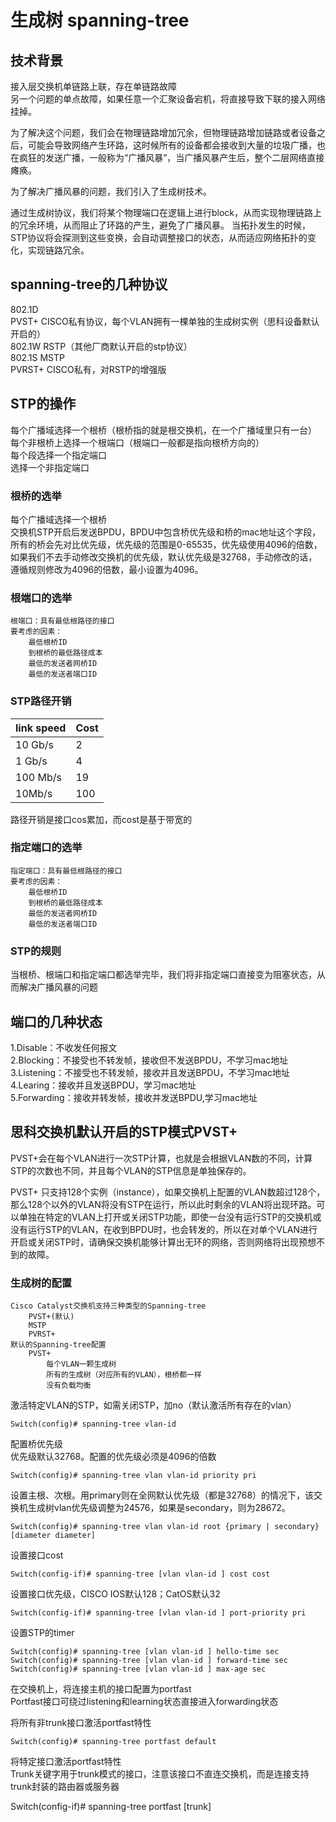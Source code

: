 # 生成树 spanning-tree

## 技术背景

接入层交换机单链路上联，存在单链路故障  
另一个问题的单点故障，如果任意一个汇聚设备宕机，将直接导致下联的接入网络挂掉。  

为了解决这个问题，我们会在物理链路增加冗余，但物理链路增加链路或者设备之后，可能会导致网络产生环路，这时候所有的设备都会接收到大量的垃圾广播，也在疯狂的发送广播，一般称为“广播风暴”，当广播风暴产生后，整个二层网络直接瘫痪。  

为了解决广播风暴的问题，我们引入了生成树技术。  

通过生成树协议，我们将某个物理端口在逻辑上进行block，从而实现物理链路上的冗余环境，从而阻止了环路的产生，避免了广播风暴。
当拓扑发生的时候，STP协议将会探测到这些变换，会自动调整接口的状态，从而适应网络拓扑的变化，实现链路冗余。  

## spanning-tree的几种协议

802.1D  
PVST+ CISCO私有协议，每个VLAN拥有一棵单独的生成树实例（思科设备默认开启的）  
802.1W RSTP（其他厂商默认开启的stp协议）  
802.1S MSTP  
PVRST+ CISCO私有，对RSTP的增强版  

## STP的操作

每个广播域选择一个根桥（根桥指的就是根交换机，在一个广播域里只有一台）  
每个非根桥上选择一个根端口（根端口一般都是指向根桥方向的）  
每个段选择一个指定端口  
选择一个非指定端口  

### 根桥的选举

每个广播域选择一个根桥  
交换机STP开启后发送BPDU，BPDU中包含桥优先级和桥的mac地址这个字段，所有的桥会先对比优先级，优先级的范围是0-65535，优先级使用4096的倍数，如果我们不去手动修改交换机的优先级，默认优先级是32768，手动修改的话，遵循规则修改为4096的倍数，最小设置为4096。  

### 根端口的选举

    根端口：具有最低根路径的接口  
    要考虑的因素：  
        最低根桥ID  
        到根桥的最低路径成本  
        最低的发送者网桥ID  
        最低的发送者端口ID  

### STP路径开销

link speed | Cost
--- | ---
10 Gb/s | 2
1 Gb/s | 4
100 Mb/s | 19
10Mb/s | 100

路径开销是接口cos累加，而cost是基于带宽的

### 指定端口的选举

    指定端口：具有最低根路径的接口
    要考虑的因素：
        最低根桥ID
        到根桥的最低路径成本
        最低的发送者网桥ID
        最低的发送者端口ID

### STP的规则

当根桥、根端口和指定端口都选举完毕，我们将非指定端口直接变为阻塞状态，从而解决广播风暴的问题  

## 端口的几种状态

1.Disable：不收发任何报文  
2.Blocking：不接受也不转发帧，接收但不发送BPDU，不学习mac地址  
3.Listening：不接受也不转发帧，接收并且发送BPDU，不学习mac地址  
4.Learing：接收并且发送BPDU，学习mac地址  
5.Forwarding：接收并转发帧，接收并发送BPDU,学习mac地址  

## 思科交换机默认开启的STP模式PVST+

PVST+会在每个VLAN进行一次STP计算，也就是会根据VLAN数的不同，计算STP的次数也不同，并且每个VLAN的STP信息是单独保存的。  

PVST+ 只支持128个实例（instance），如果交换机上配置的VLAN数超过128个，那么128个以外的VLAN将没有STP在运行，所以此时剩余的VLAN将出现环路。可以单独在特定的VLAN上打开或关闭STP功能，即使一台没有运行STP的交换机或没有运行STP的VLAN，在收到BPDU时，也会转发的，所以在对单个VLAN进行开启或关闭STP时，请确保交换机能够计算出无环的网络，否则网络将出现预想不到的故障。  

### 生成树的配置

    Cisco Catalyst交换机支持三种类型的Spanning-tree  
        PVST+(默认)  
        MSTP  
        PVRST+  
    默认的Spanning-tree配置  
        PVST+  
            每个VLAN一颗生成树  
            所有的生成树（对应所有的VLAN），根桥都一样  
            没有负载均衡  

激活特定VLAN的STP，如需关闭STP，加no（默认激活所有存在的vlan）  

    Switch(config)# spanning-tree vlan-id  

配置桥优先级  
优先级默认32768。配置的优先级必须是4096的倍数  

    Switch(config)# spanning-tree vlan vlan-id priority pri  

设置主根、次根。用primary则在全网默认优先级（都是32768）的情况下，该交换机生成树vlan优先级调整为24576，如果是secondary，则为28672。  

    Switch(config)# spanning-tree vlan vlan-id root {primary | secondary} [diameter diameter]  

设置接口cost  

    Switch(config-if)# spanning-tree [vlan vlan-id ] cost cost  

设置接口优先级，CISCO IOS默认128；CatOS默认32  

    Switch(config-if)# spanning-tree [vlan vlan-id ] port-priority pri  

设置STP的timer  

    Switch(config)# spanning-tree [vlan vlan-id ] hello-time sec  
    Switch(config)# spanning-tree [vlan vlan-id ] forward-time sec  
    Switch(config)# spanning-tree [vlan vlan-id ] max-age sec  

在交换机上，将连接主机的接口配置为portfast  
Portfast接口可绕过listening和learning状态直接进入forwarding状态  

将所有非trunk接口激活portfast特性  

    Switch(config)# spanning-tree portfast default  

将特定接口激活portfast特性  
Trunk关键字用于trunk模式的接口，注意该接口不直连交换机，而是连接支持trunk封装的路由器或服务器  

Switch(config-if)# spanning-tree portfast [trunk]

